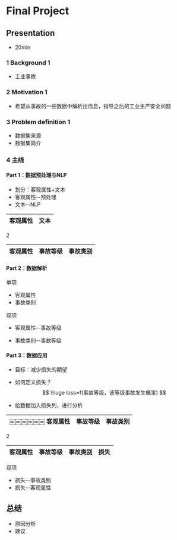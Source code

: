 # Final Project

## Presentation

- 20min

### 1 Background 1

- 工业事故



### 2 Motivation 1

- 希望从事故的一些数据中解析出信息，指导之后的工业生产安全问题



### 3 Problem definition 1

- 数据集来源
- 数据集简介



### 4 主线

#### Part 1：数据预处理与NLP

- 划分：客观属性+文本
- 客观属性--预处理
- 文本--NLP

| 客观属性 | 文本 |
| -------- | ---- |

2

| 客观属性 | 事故等级 | 事故类别 |
| -------- | -------- | -------- |



#### Part 2：数据解析

单项

- 客观属性
- 事故类别

双项

- 客观属性--事故等级



- 事故类别--事故等级



#### Part 3：数据应用

- 目标：减少损失的期望

- 如何定义损失？
  $$
  \huge loss=f(事故等级，该等级事故发生概率)
  $$

- 给数据加入损失列，进行分析

| ￼￼￼￼￼￼ 客观属性 | 事故等级 | 事故类别 |
| --------------- | -------- | -------- |

2

| 客观属性 | 事故等级 | 事故类别 | 损失 |
| -------- | -------- | -------- | ---- |



双项

- 损失--事故类别
- 损失--客观属性





## 总结

- 原因分析
- 建议
